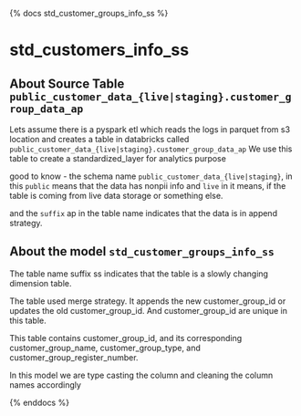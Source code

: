 <!-- markdownlint-disable MD041 -->
{% docs std_customer_groups_info_ss %}

# std_customers_info_ss

## About Source Table `public_customer_data_{live|staging}.customer_group_data_ap`

Lets assume there is a pyspark etl which reads the logs in parquet from 
s3 location and creates a table in databricks called
`public_customer_data_{live|staging}.customer_group_data_ap`
We use this table to create a standardized_layer for analytics purpose

good to know - the schema name `public_customer_data_{live|staging}`, in this 
`public` means that the data has nonpii info and `live` in it means, if the table is coming from live data storage or something else. 

and the `suffix` ap in the table name indicates
that the data is in append strategy. 

## About the model `std_customer_groups_info_ss`
The table name suffix ss indicates that the table is a slowly changing dimension table. 

The table used merge strategy. It appends the new customer_group_id or updates the 
old customer_group_id. And customer_group_id are unique in this table.

This table contains customer_group_id, and its corresponding
customer_group_name, customer_group_type, and customer_group_register_number.

In this model we are type casting the column and cleaning the column names accordingly

{% enddocs %}

